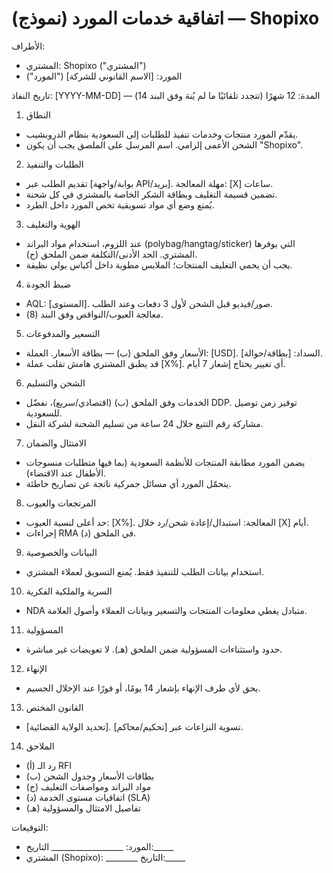 # اتفاقية خدمات المورد (نموذج) — Shopixo

الأطراف:
- المشتري: Shopixo ("المشتري")
- المورد: [الاسم القانوني للشركة] ("المورد")

تاريخ النفاذ: [YYYY-MM-DD] — المدة: 12 شهرًا (تتجدد تلقائيًا ما لم يُنهَ وفق البند 14)

1) النطاق
- يقدّم المورد منتجات وخدمات تنفيذ للطلبات إلى السعودية بنظام الدروبشيب.
- الشحن الأعمى إلزامي. اسم المرسل على الملصق يجب أن يكون "Shopixo".

2) الطلبات والتنفيذ
- تقديم الطلب عبر [بوابة/واجهة API/بريد]. مهلة المعالجة: [X] ساعات.
- تضمين قسيمة التغليف وبطاقة الشكر الخاصة بالمشتري في كل شحنة.
- يُمنع وضع أي مواد تسويقية تخص المورد داخل الطرد.

3) الهوية والتغليف
- عند اللزوم، استخدام مواد البراند (polybag/hangtag/sticker) التي يوفرها المشتري. الحد الأدنى/التكلفة ضمن الملحق (ج).
- يجب أن يحمي التغليف المنتجات؛ الملابس مطوية داخل أكياس بولي نظيفة.

4) ضبط الجودة
- AQL: [المستوى]. صور/فيديو قبل الشحن لأول 3 دفعات وعند الطلب.
- معالجة العيوب/النواقص وفق البند (8).

5) التسعير والمدفوعات
- الأسعار وفق الملحق (ب) — بطاقة الأسعار. العملة: [USD]. السداد: [بطاقة/حوالة].
- قد يطبق المشتري هامش تقلب عملة [X%]. أي تغيير يحتاج إشعار 7 أيام.

6) الشحن والتسليم
- الخدمات وفق الملحق (ب) (اقتصادي/سريع)، نفضّل DDP. توفير زمن توصيل للسعودية.
- مشاركة رقم التتبع خلال 24 ساعة من تسليم الشحنة لشركة النقل.

7) الامتثال والضمان
- يضمن المورد مطابقة المنتجات للأنظمة السعودية (بما فيها متطلبات منسوجات الأطفال عند الاقتضاء).
- يتحمّل المورد أي مسائل جمركية ناتجة عن تصاريح خاطئة.

8) المرتجعات والعيوب
- حد أعلى لنسبة العيوب: [X%]. المعالجة: استبدال/إعادة شحن/رد خلال [X] أيام.
- إجراءات RMA في الملحق (د).

9) البيانات والخصوصية
- استخدام بيانات الطلب للتنفيذ فقط. يُمنع التسويق لعملاء المشتري.

10) السرية والملكية الفكرية
- NDA متبادل يغطي معلومات المنتجات والتسعير وبيانات العملاء وأصول العلامة.

11) المسؤولية
- حدود واستثناءات المسؤولية ضمن الملحق (هـ). لا تعويضات غير مباشرة.

12) الإنهاء
- يحق لأي طرف الإنهاء بإشعار 14 يومًا، أو فورًا عند الإخلال الجسيم.

13) القانون المختص
- [تحديد الولاية القضائية]. تسوية النزاعات عبر [تحكيم/محاكم].

14) الملاحق
- (أ) رد الـ RFI
- (ب) بطاقات الأسعار وجدول الشحن
- (ج) مواد البراند ومواصفات التغليف
- (د) اتفاقيات مستوى الخدمة (SLA)
- (هـ) تفاصيل الامتثال والمسؤولية

التوقيعات:
- المورد: __________________  التاريخ:_____
- المشتري (Shopixo): ________ التاريخ:_____
